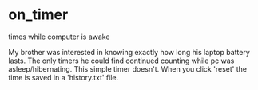 # on_timer
times while computer is awake


My brother was interested in knowing exactly how long his laptop battery lasts. The only timers he could find continued counting while pc was asleep/hibernating.
This simple timer doesn't. When you click 'reset' the time is saved in a 'history.txt' file.
